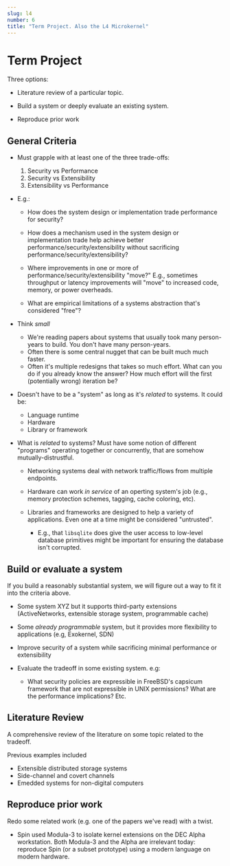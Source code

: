 ```yaml
---
slug: l4
number: 6
title: "Term Project. Also the L4 Microkernel"
---
```


# Term Project

Three options:

  * Literature review of a particular topic.

  * Build a system or deeply evaluate an existing system.

  * Reproduce prior work

## General Criteria

  * Must grapple with at least one of the three trade-offs:

      1. Security vs Performance
      2. Security vs Extensibility
      3. Extensibility vs Performance

  * E.g.:

    * How does the system design or implementation trade performance for
      security?

    * How does a mechanism used in the system design or implementation trade
      help achieve better performance/security/extensibility without
      sacrificing performance/security/extensibility?

    * Where improvements in one or more of performance/security/extensibility
      "move?" E.g., sometimes throughput or latency improvements will "move" to
      increased code, memory, or power overheads.

    * What are empirical limitations of a systems abstraction that's considered
      "free"?

  * Think _small_

    * We're reading papers about systems that usually took many person-years to
      build. You don't have many person-years.
    * Often there is some central nugget that can be built much much faster.
    * Often it's multiple redesigns that takes so much effort. What can you do
      if you already know the answer? How much effort will the first
      (potentially wrong) iteration be?

  * Doesn't have to be a "system" as long as it's _related_ to systems. It could be:

    * Language runtime
    * Hardware
    * Library or framework

  * What is _related_ to systems? Must have some notion of different "programs" operating together or
      concurrently, that are somehow mutually-distrustful.

    * Networking systems deal with network traffic/flows from multiple endpoints.

    * Hardware can work _in service_ of an operting system's job (e.g., memory
      protection schemes, tagging, cache coloring, etc).

    * Libraries and frameworks are designed to help a variety of applications. Even one at a time might be considered "untrusted".
        * E.g., that `libsqlite` does give the user access to low-level
          database primitives might be important for ensuring the database
          isn't corrupted.


## Build or evaluate a system

If you build a reasonably substantial system, we will figure out a way to fit
it into the criteria above.

  * Some system XYZ but it supports third-party extensions (ActiveNetworks,
    extensible storage system, programmable cache)

  * Some _already programmable_ system, but it provides more flexibility to applications (e.g, Exokernel, SDN)

  * Improve security of a system while sacrificing minimal performance or extensibility

  * Evaluate the tradeoff in some existing system. e.g:

    * What security policies are expressible in FreeBSD's capsicum framework
      that are not expressible in UNIX permissions? What are the performance
      implications? Etc.

## Literature Review

A comprehensive review of the literature on some topic related to the tradeoff.

Previous examples included

  * Extensible distributed storage systems
  * Side-channel and covert channels
  * Emedded systems for non-digital computers

## Reproduce prior work

Redo some related work (e.g. one of the papers we've read) with a twist.

  * Spin used Modula-3 to isolate kernel extensions on the DEC Alpha
    workstation. Both Modula-3 and the Alpha are irrelevant today: reproduce
    Spin (or a subset prototype) using a modern language on modern hardware.

